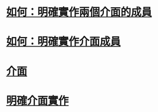 # [如何：明確實作兩個介面的成員](how-to-explicitly-implement-members-of-two-interfaces.md)
# [如何：明確實作介面成員](how-to-explicitly-implement-interface-members.md)
# [介面](index.md)
# [明確介面實作](explicit-interface-implementation.md)

